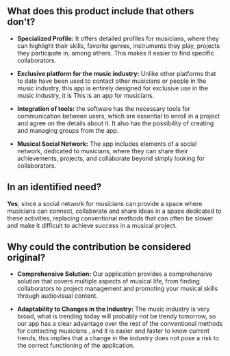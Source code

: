 ## What does this product include that others don't?

* **Specialized Profile:**
      It offers detailed profiles for musicians, where they can highlight their skills, favorite genres, instruments they play, projects they participate in, among others. This makes it easier to find specific collaborators.

* **Exclusive platform for the music industry:** Unlike other platforms that to date have been used to contact other musicians or people in the music industry, this app is entirely designed for exclusive use in the music industry, it is This is an app for musicians.

* **Integration of tools:** the software has the necessary tools for communication between users, which are essential to enroll in a project and agree on the details about it. It also has the possibility of creating and managing groups from the app.

* **Musical Social Network:** The app includes elements of a social network, dedicated to musicians, where they can share their achievements, projects, and collaborate beyond simply looking for collaborators.


## In an identified need?

**Yes**, since a social network for musicians can provide a space where musicians can connect, collaborate and share ideas in a space dedicated to these activities, replacing conventional methods that can often be slower and make it difficult to achieve success in a musical project.


## Why could the contribution be considered original?

* **Comprehensive Solution:** Our application provides a comprehensive solution that covers multiple aspects of musical life, from finding collaborators to project management and promoting your musical skills through audiovisual content.

* **Adaptability to Changes in the Industry:** The music industry is very broad, what is trending today will probably not be trendy tomorrow, so our app has a clear advantage over the rest of the conventional methods for contacting musicians , and it is easier and faster to know current trends, this implies that a change in the industry does not pose a risk to the correct functioning of the application.